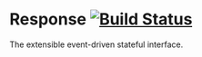 Response [![Build Status](https://travis-ci.org/b-vladi/Response.svg?branch=master)](https://travis-ci.org/b-vladi/Response)
========
The extensible event-driven stateful interface.
